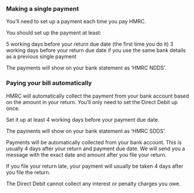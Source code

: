 ### Making a single payment

You’ll need to set up a payment each time you pay HMRC. 

You should set up the payment at least:

5 working days before your return due date (the first time you do it)
3 working days before your return due date if you use the same bank details as a previous single payment

The payments will show on your bank statement as ‘HMRC NDDS’.

### Paying your bill automatically

HMRC will automatically collect the payment from your bank account based on the amount in your return. You’ll only need to set the Direct Debit up once.

Set it up at least 4 working days before your payment due date.

The payments will show on your bank statement as ‘HMRC SDDS’.

Payments will be automatically collected from your bank account. This is usually 4 days after your return and payment due date. We will send you a message with the exact date and amount after you file your return.

If you file your return late, your payment will usually be taken 4 days after you file the return. 

The Direct Debit cannot collect any interest or penalty charges you owe.
